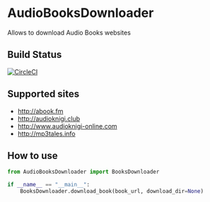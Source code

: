 # AudioBooksDownloader
Allows to download Audio Books websites

## Build Status 
[![CircleCI](https://circleci.com/gh/ralexay/AudioBooksDownloader/tree/master.svg?style=svg)](https://circleci.com/gh/ralexay/AudioBooksDownloader/tree/master)


##  Supported sites
*   http://abook.fm
*   http://audioknigi.club
*   http://www.audioknigi-online.com
*   http://mp3tales.info


## How to use
```python
from AudioBooksDownloader import BooksDownloader

if __name__ == "__main__":  
    BooksDownloader.download_book(book_url, download_dir=None)
```

